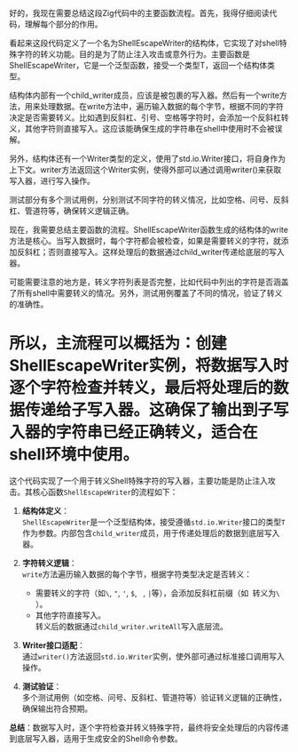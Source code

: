好的，我现在需要总结这段Zig代码中的主要函数流程。首先，我得仔细阅读代码，理解每个部分的作用。

看起来这段代码定义了一个名为ShellEscapeWriter的结构体，它实现了对shell特殊字符的转义功能。目的是为了防止注入攻击或意外行为。主要函数是ShellEscapeWriter，它是一个泛型函数，接受一个类型T，返回一个结构体类型。

结构体内部有一个child_writer成员，应该是被包裹的写入器。然后有一个write方法，用来处理数据。在write方法中，遍历输入数据的每个字节，根据不同的字符决定是否需要转义。比如遇到反斜杠、引号、空格等字符时，会添加一个反斜杠转义，其他字符则直接写入。这应该能确保生成的字符串在shell中使用时不会被误解。

另外，结构体还有一个Writer类型的定义，使用了std.io.Writer接口，将自身作为上下文。writer方法返回这个Writer实例，使得外部可以通过调用writer()来获取写入器，进行写入操作。

测试部分有多个测试用例，分别测试不同字符的转义情况，比如空格、问号、反斜杠、管道符等，确保转义逻辑正确。

现在，我需要总结主要函数的流程。ShellEscapeWriter函数生成的结构体的write方法是核心。当写入数据时，每个字符都会被检查，如果是需要转义的字符，就添加反斜杠；否则直接写入。这样处理后的数据通过child_writer传递给底层的写入器。

可能需要注意的地方是，转义字符列表是否完整，比如代码中列出的字符是否涵盖了所有shell中需要转义的情况。另外，测试用例覆盖了不同的情况，验证了转义的准确性。

所以，主流程可以概括为：创建ShellEscapeWriter实例，将数据写入时逐个字符检查并转义，最后将处理后的数据传递给子写入器。这确保了输出到子写入器的字符串已经正确转义，适合在shell环境中使用。
================================================
这个代码实现了一个用于转义Shell特殊字符的写入器，主要功能是防止注入攻击。其核心函数`ShellEscapeWriter`的流程如下：

1. **结构体定义**：  
   `ShellEscapeWriter`是一个泛型结构体，接受遵循`std.io.Writer`接口的类型`T`作为参数。内部包含`child_writer`成员，用于传递处理后的数据到底层写入器。

2. **字符转义逻辑**：  
   `write`方法遍历输入数据的每个字节，根据字符类型决定是否转义：  
   - 需要转义的字符（如`\`, `"`, `'`, `$`, ` `, `|`等），会添加反斜杠前缀（如` `转义为`\ `）。  
   - 其他字符直接写入。  
   转义后的数据通过`child_writer.writeAll`写入底层流。

3. **Writer接口适配**：  
   通过`writer()`方法返回`std.io.Writer`实例，使外部可通过标准接口调用写入操作。

4. **测试验证**：  
   多个测试用例（如空格、问号、反斜杠、管道符等）验证转义逻辑的正确性，确保输出符合预期。

**总结**：数据写入时，逐个字符检查并转义特殊字符，最终将安全处理后的内容传递到底层写入器，适用于生成安全的Shell命令参数。